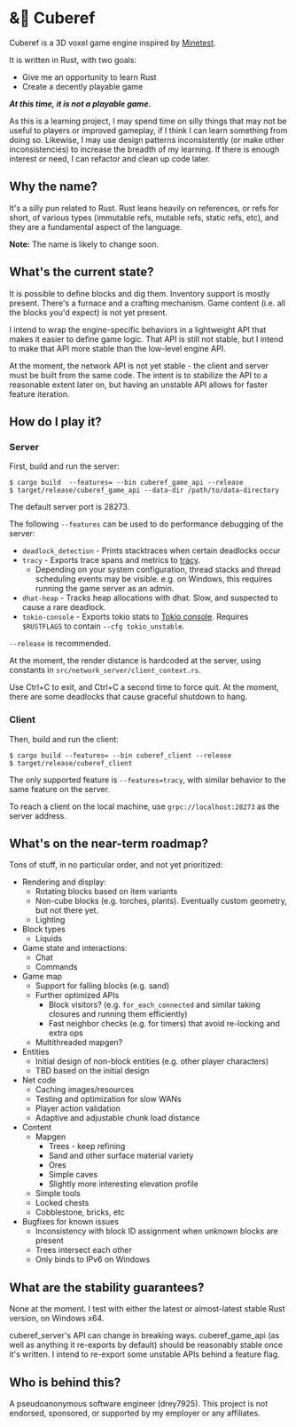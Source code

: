 # &🧊 Cuberef

Cuberef is a 3D voxel game engine inspired by [Minetest](https://minetest.net).

It is written in Rust, with two goals:

* Give me an opportunity to learn Rust
* Create a decently playable game

***At this time, it is not a playable game.***

As this is a learning project, I may spend time on silly things that may not be useful to players or improved gameplay, if I think I can learn something from doing so. Likewise, I may use design patterns inconsistently (or make other inconsistencies) to increase the breadth of my learning. If there is enough interest or need, I can refactor and clean up code later.

## Why the name?

It's a silly pun related to Rust. Rust leans heavily on references, or refs for short, of various types (immutable refs, mutable refs, static refs, etc), and they are a fundamental aspect of the language.

**Note:** The name is likely to change soon.

## What's the current state?

It is possible to define blocks and dig them. Inventory support is mostly present. There's a furnace and a crafting mechanism. Game content (i.e. all the blocks you'd expect) is not yet present.

I intend to wrap the engine-specific behaviors in a lightweight API that makes it easier to define game logic. That API is still not stable, but I intend to make that API more stable than the low-level engine API.

At the moment, the network API is not yet stable - the client and server must be built from the same code.
The intent is to stabilize the API to a reasonable extent later on, but having an unstable API allows for faster feature iteration.

## How do I play it?

### Server

First, build and run the server:

```
$ cargo build  --features= --bin cuberef_game_api --release
$ target/release/cuberef_game_api --data-dir /path/to/data-directory
```

The default server port is 28273.

The following `--features` can be used to do performance debugging of the server:

* `deadlock_detection` - Prints stacktraces when certain deadlocks occur
* `tracy` - Exports trace spans and metrics to [tracy](https://github.com/wolfpld/tracy).
    * Depending on your system configuration, thread stacks and thread scheduling events may be visible.
      e.g. on Windows, this requires running the game server as an admin.
* `dhat-heap` - Tracks heap allocations with dhat. Slow, and suspected to cause a rare deadlock.
* `tokio-console` - Exports tokio stats to [Tokio console](https://github.com/tokio-rs/console). Requires `$RUSTFLAGS` to contain `--cfg tokio_unstable`.

`--release` is recommended.

At the moment, the render distance is hardcoded at the server, using constants in `src/network_server/client_context.rs`.

Use Ctrl+C to exit, and Ctrl+C a second time to force quit. At the moment, there are some deadlocks that cause
graceful shutdown to hang.

### Client

Then, build and run the client:

```
$ cargo build --features= --bin cuberef_client --release
$ target/release/cuberef_client
```

The only supported feature is `--features=tracy`, with similar behavior to the same feature on the server.

To reach a client on the local machine, use `grpc://localhost:28273` as the server address.

## What's on the near-term roadmap?

Tons of stuff, in no particular order, and not yet prioritized:

* Rendering and display:
    * Rotating blocks based on item variants
    * Non-cube blocks (e.g. torches, plants). Eventually custom geometry, but not there yet.
    * Lighting
* Block types
    * Liquids
* Game state and interactions:
    * Chat
    * Commands
* Game map
    * Support for falling blocks (e.g. sand)
    * Further optimized APIs
        * Block visitors? (e.g. `for_each_connected` and similar taking closures and running them efficiently)
        * Fast neighbor checks (e.g. for timers) that avoid re-locking and extra ops
    * Multithreaded mapgen?
* Entities
    * Initial design of non-block entities (e.g. other player characters)
    * TBD based on the initial design
* Net code
    * Caching images/resources
    * Testing and optimization for slow WANs
    * Player action validation
    * Adaptive and adjustable chunk load distance
* Content
    * Mapgen
        * Trees - keep refining
        * Sand and other surface material variety
        * Ores
        * Simple caves
        * Slightly more interesting elevation profile
    * Simple tools
    * Locked chests
    * Cobblestone, bricks, etc
* Bugfixes for known issues
    * Inconsistency with block ID assignment when unknown blocks are present
    * Trees intersect each other
    * Only binds to IPv6 on Windows

## What are the stability guarantees?

None at the moment. I test with either the latest or almost-latest stable Rust version, on Windows x64.

cuberef_server's API can change in breaking ways. cuberef_game_api (as well as anything it re-exports by default) should be reasonably stable once it's written. I intend to re-export some unstable APIs behind a feature flag.

## Who is behind this?

A pseudoanonymous software engineer (drey7925). This project is not endorsed, sponsored, or supported by my employer or any affiliates.
